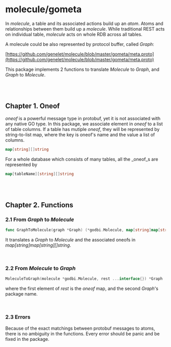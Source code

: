 # molecule/gometa

In _molecule_, a table and its associated actions build up an _atom_. Atoms and relationships between them build up a _molecule_. While traditional REST acts on individual table, _molecule_ acts on whole RDB across all tables.

A molecule could be also represented by protocol buffer, called _Graph_:

[https://github.com/genelet/molecule/blob/master/gometa/meta.proto](https://github.com/genelet/molecule/blob/master/gometa/meta.proto)

This package implements 2 functions to translate _Molecule_ to _Graph_, and
_Graph_ to _Molecule_.

<br /><br />

## Chapter 1. Oneof

_oneof_ is a powerful message type in protobuf, yet it is not associated with
any native GO type. In this package, we associate element in _oneof_ to a list of table columns. If a table has mutiple _oneof_, they will be represented by string-to-list map, where the key is oneof's name and the value a list of columns.

```go
map[string][]string
```

For a whole database which consists of many tables, all the _oneof_s are
represented by

```go
map[tableName][string][]string
```

<br /><br />

## Chapter 2. Functions

### 2.1 From _Graph_ to _Molecule_

```go
func GraphToMolecule(graph *Graph) (*godbi.Molecule, map[string]map[string][]string) {
```

It translates a _Graph_ to _Molecule_ and the associated oneofs in _map[string]map[string][]string_.

<br />

### 2.2 From _Molecule_ to _Graph_

```go
MoleculeToGraph(molecule *godbi.Molecule, rest ...interface{}) *Graph
```

where the first element of _rest_ is the _oneof_ map, and the second _Graph_'s package name.


<br />

### 2.3 Errors

Because of the exact matchings between protobuf messages to atoms, there is
no ambiguity in the functions. Every error should be panic and
be fixed in the package.
